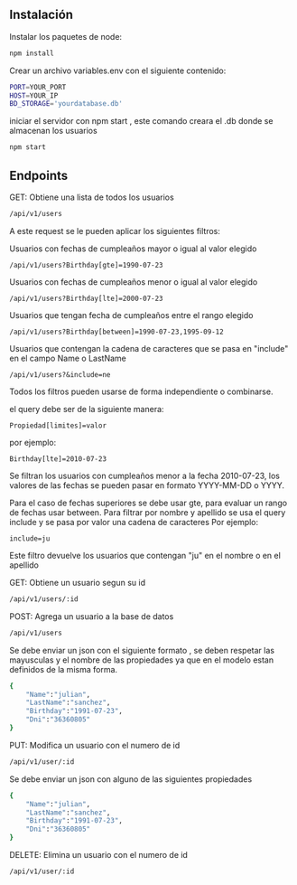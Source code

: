 
## Instalación

Instalar los paquetes de node:

```sh
npm install
```

Crear un archivo variables.env con el siguiente contenido:

```sh
PORT=YOUR_PORT
HOST=YOUR_IP
BD_STORAGE='yourdatabase.db'
```

iniciar el servidor con npm start , este comando creara el .db donde se almacenan los usuarios

```sh
npm start
```

## Endpoints

GET: Obtiene una lista de todos los usuarios
```sh
/api/v1/users
```
A este request se le pueden aplicar los siguientes filtros:

Usuarios con fechas de cumpleaños mayor o igual al valor elegido
```
/api/v1/users?Birthday[gte]=1990-07-23
```
Usuarios con fechas de cumpleaños menor o igual al valor elegido
```
/api/v1/users?Birthday[lte]=2000-07-23
```
Usuarios que tengan fecha de cumpleaños entre el rango elegido
```
/api/v1/users?Birthday[between]=1990-07-23,1995-09-12
```
Usuarios que contengan la cadena de caracteres que se pasa en "include" en el campo Name o LastName
```
/api/v1/users?&include=ne
```
Todos los filtros pueden usarse de forma independiente o combinarse.

el query debe ser de la siguiente manera:
```
Propiedad[limites]=valor
```
por ejemplo:
```
Birthday[lte]=2010-07-23
```
Se filtran los usuarios con cumpleaños menor a la fecha 2010-07-23,
los valores de las fechas se pueden pasar en formato YYYY-MM-DD o YYYY.

Para el caso de fechas superiores se debe usar gte, para evaluar un rango de fechas usar between.
Para filtrar por nombre y apellido se usa el query include y se pasa por valor una cadena de caracteres
Por ejemplo:

```
include=ju
```
Este filtro devuelve los usuarios que contengan "ju" en el nombre o en el apellido

GET: Obtiene un usuario segun su id
```sh
/api/v1/users/:id
```
POST: Agrega un usuario a la base de datos
```sh
/api/v1/users
```
Se debe enviar un json con el siguiente formato , se deben respetar las mayusculas y el nombre de las propiedades ya que en el modelo estan definidos de la misma forma.
```sh
{
	"Name":"julian",
	"LastName":"sanchez",
	"Birthday":"1991-07-23",
	"Dni":"36360805"
}

```
PUT: Modifica un usuario con el numero de id
```sh
/api/v1/user/:id
```
Se debe enviar un json con alguno de las siguientes propiedades
```sh
{
	"Name":"julian",
	"LastName":"sanchez",
	"Birthday":"1991-07-23",
	"Dni":"36360805"
}
```

DELETE: Elimina un usuario con el numero de id
```sh
/api/v1/user/:id
```


